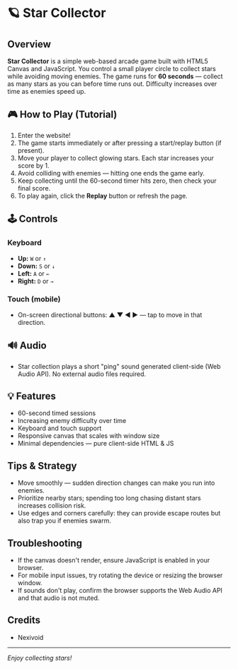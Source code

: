 # 🪐 Star Collector

## Overview
**Star Collector** is a simple web-based arcade game built with HTML5 Canvas and JavaScript. You control a small player circle to collect stars while avoiding moving enemies. The game runs for **60 seconds** — collect as many stars as you can before time runs out. Difficulty increases over time as enemies speed up.

## 🎮 How to Play (Tutorial)
1. Enter the website!
2. The game starts immediately or after pressing a start/replay button (if present).
3. Move your player to collect glowing stars. Each star increases your score by 1.
4. Avoid colliding with enemies — hitting one ends the game early.
5. Keep collecting until the 60-second timer hits zero, then check your final score.
6. To play again, click the **Replay** button or refresh the page.

## 🕹️ Controls
### Keyboard
- **Up:** `W` or `↑`  
- **Down:** `S` or `↓`  
- **Left:** `A` or `←`  
- **Right:** `D` or `→`

### Touch (mobile)
- On-screen directional buttons: **▲ ▼ ◀ ▶** — tap to move in that direction.

## 🔊 Audio
- Star collection plays a short "ping" sound generated client-side (Web Audio API). No external audio files required.

## 💡 Features
- 60-second timed sessions  
- Increasing enemy difficulty over time  
- Keyboard and touch support  
- Responsive canvas that scales with window size  
- Minimal dependencies — pure client-side HTML & JS

## Tips & Strategy
- Move smoothly — sudden direction changes can make you run into enemies.
- Prioritize nearby stars; spending too long chasing distant stars increases collision risk.
- Use edges and corners carefully: they can provide escape routes but also trap you if enemies swarm.

## Troubleshooting
- If the canvas doesn't render, ensure JavaScript is enabled in your browser.
- For mobile input issues, try rotating the device or resizing the browser window.
- If sounds don't play, confirm the browser supports the Web Audio API and that audio is not muted.

## Credits
- Nexivoid

---
*Enjoy collecting stars!*
